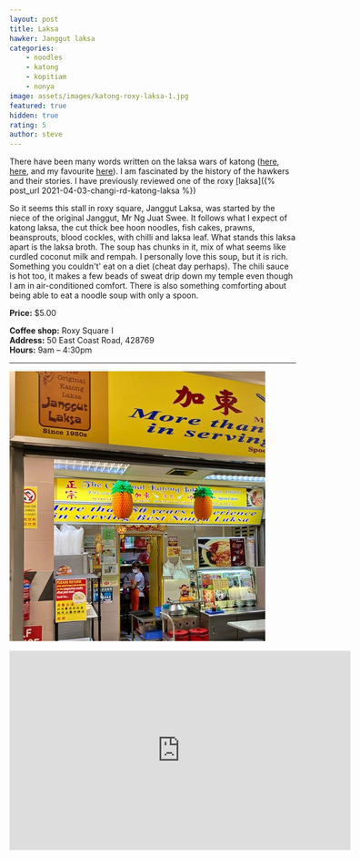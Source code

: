 ```yaml
---
layout: post
title: Laksa
hawker: Janggut laksa
categories: 
    - noodles
    - katong
    - kopitiam
    - nonya
image: assets/images/katong-roxy-laksa-1.jpg
featured: true
hidden: true
rating: 5
author: steve
---
```

There have been many words written on the laksa wars of katong ([here](https://www.straitstimes.com/singapore/5-famous-singapore-food-feuds-0), [here](https://live2makan.com/2018/09/17/the-laksa-war/), and my favourite [here](https://johorkaki.blogspot.com/2020/01/a-history-of-singapore-katong-laksa.html)). I am fascinated by the history of the hawkers and their stories. I have previously reviewed one of the roxy [laksa]({% post_url 2021-04-03-changi-rd-katong-laksa %})

So it seems this stall in roxy square, Janggut Laksa, was started by the niece of the original Janggut, Mr Ng Juat Swee. It follows what I expect of katong laksa, the cut thick bee hoon noodles, fish cakes, prawns, beansprouts, blood cockles, with chilli and laksa leaf. What stands this laksa apart is the laksa broth. The soup has chunks in it, mix of what seems like curdled coconut milk and rempah. I personally love this soup, but it is rich. Something you couldn't' eat on a diet (cheat day perhaps). The chili sauce is hot too, it makes a few beads of sweat drip down my temple even though I am in air-conditioned comfort. There is also something comforting about being able to eat a noodle soup with only a spoon.

**Price:** $5.00  

**Coffee shop:** Roxy Square I  
**Address:** 50 East Coast Road, 428769  
**Hours:** 9am – 4:30pm  

***  

![Janggut laksa](/assets/images/katong-roxy-laksa-2.jpg "Janggut laksa")

<iframe src="https://www.google.com/maps/embed?pb=!1m14!1m8!1m3!1d15955.137882218309!2d103.9040224!3d1.3043651!3m2!1i1024!2i768!4f13.1!3m3!1m2!1s0x0%3A0x2caeebbcf82e759f!2zQmVpLUluZyBXYW50b24gTm9vZGxlIOe-juaosembsuWQnum6tQ!5e0!3m2!1sen!2ssg!4v1629796705739!5m2!1sen!2ssg" width="600" height="350" style="border:0;" allowfullscreen="" loading="lazy"></iframe>
